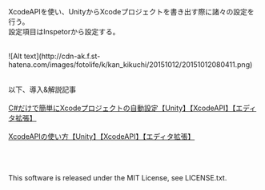 XcodeAPIを使い、UnityからXcodeプロジェクトを書き出す際に諸々の設定を行う。
<br />
設定項目はInspetorから設定する。

<br />
![Alt text](http://cdn-ak.f.st-hatena.com/images/fotolife/k/kan_kikuchi/20151012/20151012080411.png)
<br /><br />

以下、導入&解説記事
<br /><br />
[C#だけで簡単にXcodeプロジェクトの自動設定【Unity】【XcodeAPI】【エディタ拡張】](http://kan-kikuchi.hatenablog.com/entry/XcodeProjectUpdater)
<br /><br />
[XcodeAPIの使い方【Unity】【XcodeAPI】【エディタ拡張】](http://kan-kikuchi.hatenablog.com/entry/XcodeAPI)
  
  <br /><br /><br />
  This software is released under the MIT License, see LICENSE.txt.